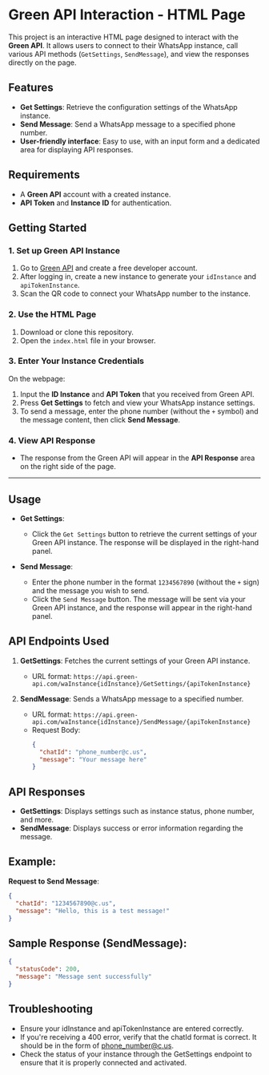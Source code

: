 # Green API Interaction - HTML Page

This project is an interactive HTML page designed to interact with the **Green API**. It allows users to connect to their WhatsApp instance, call various API methods (`GetSettings`, `SendMessage`), and view the responses directly on the page.

## Features
- **Get Settings**: Retrieve the configuration settings of the WhatsApp instance.
- **Send Message**: Send a WhatsApp message to a specified phone number.
- **User-friendly interface**: Easy to use, with an input form and a dedicated area for displaying API responses.

## Requirements
- A **Green API** account with a created instance.
- **API Token** and **Instance ID** for authentication.

## Getting Started

### 1. Set up Green API Instance
1. Go to [Green API](https://green-api.com/) and create a free developer account.
2. After logging in, create a new instance to generate your `idInstance` and `apiTokenInstance`.
3. Scan the QR code to connect your WhatsApp number to the instance.

### 2. Use the HTML Page
1. Download or clone this repository.
2. Open the `index.html` file in your browser.

### 3. Enter Your Instance Credentials
On the webpage:
1. Input the **ID Instance** and **API Token** that you received from Green API.
2. Press **Get Settings** to fetch and view your WhatsApp instance settings.
3. To send a message, enter the phone number (without the `+` symbol) and the message content, then click **Send Message**.

### 4. View API Response
- The response from the Green API will appear in the **API Response** area on the right side of the page.

---

## Usage

- **Get Settings**:
   - Click the `Get Settings` button to retrieve the current settings of your Green API instance. The response will be displayed in the right-hand panel.
  
- **Send Message**:
   - Enter the phone number in the format `1234567890` (without the `+` sign) and the message you wish to send.
   - Click the `Send Message` button. The message will be sent via your Green API instance, and the response will appear in the right-hand panel.


## API Endpoints Used

1. **GetSettings**: Fetches the current settings of your Green API instance.
   - URL format: `https://api.green-api.com/waInstance{idInstance}/GetSettings/{apiTokenInstance}`

2. **SendMessage**: Sends a WhatsApp message to a specified number.
   - URL format: `https://api.green-api.com/waInstance{idInstance}/SendMessage/{apiTokenInstance}`
   - Request Body:
     ```json
     {
       "chatId": "phone_number@c.us",
       "message": "Your message here"
     }
     ```

## API Responses
- **GetSettings**: Displays settings such as instance status, phone number, and more.
- **SendMessage**: Displays success or error information regarding the message.

## Example:

**Request to Send Message**:
```json
{
  "chatId": "1234567890@c.us",
  "message": "Hello, this is a test message!"
}
```

## Sample Response (SendMessage):
```json
{
  "statusCode": 200,
  "message": "Message sent successfully"
}
```
## Troubleshooting
  - Ensure your idInstance and apiTokenInstance are entered correctly.
  - If you're receiving a 400 error, verify that the chatId format is correct. It should be in the form of phone_number@c.us.
  - Check the status of your instance through the GetSettings endpoint to ensure that it is properly connected and activated.
